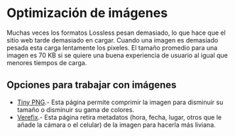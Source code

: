 # Optimización de imágenes

Muchas veces los formatos Lossless pesan demasiado, lo que hace que el sitio web tarde demasiado en cargar. Cuando una imagen es demasiado pesada esta carga lentamente los pixeles. El tamaño promedio para una imagen es 70 KB si se quiere una buena experiencia de usuario al igual que menores tiempos de carga.

## Opciones para trabajar con imágenes

- [Tiny PNG](https://tinypng.com/).- Esta página permite comprimir la imagen para disminuir su tamaño o disminuir su gama de colores.
- [Verefix](https://www.verexif.com/).- Esta página retira metadatos (hora, fecha, lugar, otros que le añade la cámara o el celular) de la imagen para hacerla más liviana.
